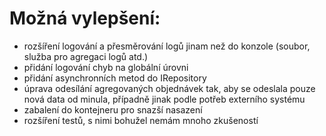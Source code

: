 # Možná vylepšení:
 - rozšíření logování a přesměrování logů jinam než do konzole (soubor, služba pro agregaci logů atd.)
 - přidání logování chyb na globální úrovni
 - přidání asynchronních metod do IRepository
 - úprava odesílání agregovaných objednávek tak, aby se odeslala pouze nová data od minula, případně jinak podle potřeb externího systému
 - zabalení do kontejneru pro snazší nasazení
 - rozšíření testů, s nimi bohužel nemám mnoho zkušeností
